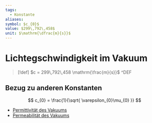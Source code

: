 ```yaml
---
tags:
  - Konstante
aliases: 
symbol: $c_{0}$
value: $299\,792\,458$
unit: $\mathrm{\dfrac{m}{s}}$
---
```


# Lichtegschwindigkeit im Vakuum

> [!def] $c = 299\,792\,458 \mathrm{\frac{m}{s}}$ ^DEF

## Bezug zu anderen Konstanten

$$
c_{0} = \frac{1}{\sqrt{ \varepsilon_{0}\mu_{0} }}
$$

- [Permittivität des Vakuums](Permittivität%20des%20Vakuums.md)
- [Permeabilität des Vakuums](Permeablität.md)
